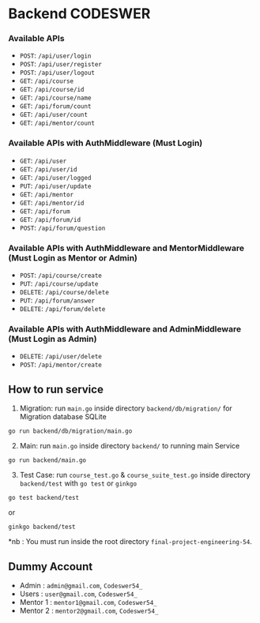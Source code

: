 # Backend CODESWER

<!-- ## Requirements

- Have three users (user, admin, mentor)
- Users should able to login
- Users should able to register
- Users should able to logout
- Users should able to check available all course or skill
- If users login, should able to update profile
- If users login as admin, should able to CRUD Users and Course or skill -->

### Available APIs
- `POST`: `/api/user/login`
- `POST`: `/api/user/register`
- `POST`: `/api/user/logout`
- `GET`: `/api/course`
- `GET`: `/api/course/id`
- `GET`: `/api/course/name`
- `GET`: `/api/forum/count`
- `GET`: `/api/user/count`
- `GET`: `/api/mentor/count`

### Available APIs with AuthMiddleware (Must Login)
- `GET`: `/api/user`
- `GET`: `/api/user/id`
- `GET`: `/api/user/logged`
- `PUT`: `/api/user/update`
- `GET`: `/api/mentor`
- `GET`: `/api/mentor/id`
- `GET`: `/api/forum`
- `GET`: `/api/forum/id`
- `POST`: `/api/forum/question`

### Available APIs with AuthMiddleware and MentorMiddleware (Must Login as Mentor or Admin)
- `POST`: `/api/course/create`
- `PUT`: `/api/course/update`
- `DELETE`: `/api/course/delete`
- `PUT`: `/api/forum/answer` 
- `DELETE`: `/api/forum/delete`

### Available APIs with AuthMiddleware and AdminMiddleware (Must Login as Admin)
- `DELETE`: `/api/user/delete`
- `POST`: `/api/mentor/create`

## How to run service
1. Migration: run `main.go` inside directory `backend/db/migration/` for Migration database SQLite
```
go run backend/db/migration/main.go  
```
2. Main: run `main.go` inside directory `backend/` to running main Service
```
go run backend/main.go
```
3. Test Case: run `course_test.go` & `course_suite_test.go` inside directory
`backend/test` with `go test` or `ginkgo`
```
go test backend/test
```
or
```
ginkgo backend/test
```

*nb : You must run inside the root directory `final-project-engineering-54`.

## Dummy Account
- Admin : `admin@gmail.com`, `Codeswer54_`
- Users : `user@gmail.com`, `Codeswer54_`
- Mentor 1 : `mentor1@gmail.com`, `Codeswer54_`
- Mentor 2 : `mentor2@gmail.com`, `Codeswer54_`
